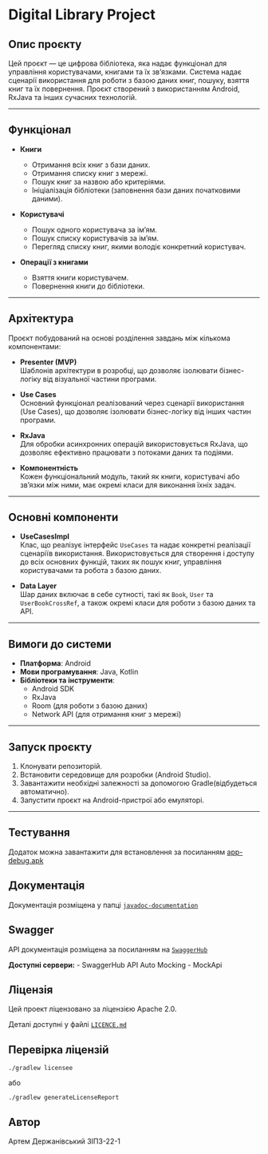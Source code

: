 # Digital Library Project

## Опис проєкту

Цей проєкт — це цифрова бібліотека, яка надає функціонал для управління користувачами, книгами та їх зв’язками. Система надає сценарії використання для роботи з базою даних книг, пошуку, взяття книг та їх повернення. Проєкт створений з використанням Android, RxJava та інших сучасних технологій.

---

## Функціонал

- **Книги**
    - Отримання всіх книг з бази даних.
    - Отримання списку книг з мережі.
    - Пошук книг за назвою або критеріями.
    - Ініціалізація бібліотеки (заповнення бази даних початковими даними).

- **Користувачі**
    - Пошук одного користувача за ім’ям.
    - Пошук списку користувачів за ім’ям.
    - Перегляд списку книг, якими володіє конкретний користувач.

- **Операції з книгами**
    - Взяття книги користувачем.
    - Повернення книги до бібліотеки.

---

## Архітектура

Проєкт побудований на основі розділення завдань між кількома компонентами:

- **Presenter (MVP)**  
  Шаблонів архітектури в розробці, що дозволяє ізолювати бізнес-логіку від візуальної частини програми.

- **Use Cases**  
  Основний функціонал реалізований через сценарії використання (Use Cases), що дозволяє ізолювати бізнес-логіку від інших частин програми.

- **RxJava**  
  Для обробки асинхронних операцій використовується RxJava, що дозволяє ефективно працювати з потоками даних та подіями.

- **Компонентність**  
  Кожен функціональний модуль, такий як книги, користувачі або зв’язки між ними, має окремі класи для виконання їхніх задач.

---

## Основні компоненти

- **UseCasesImpl**  
  Клас, що реалізує інтерфейс `UseCases` та надає конкретні реалізації сценаріїв використання. Використовується для створення і доступу до всіх основних функцій, таких як пошук книг, управління користувачами та робота з базою даних.

- **Data Layer**  
  Шар даних включає в себе сутності, такі як `Book`, `User` та `UserBookCrossRef`, а також окремі класи для роботи з базою даних та API.

---

## Вимоги до системи

- **Платформа**: Android
- **Мови програмування**: Java, Kotlin
- **Бібліотеки та інструменти**:
    - Android SDK
    - RxJava
    - Room (для роботи з базою даних)
    - Network API (для отримання книг з мережі)

---

## Запуск проєкту

1. Клонувати репозиторій.
2. Встановити середовище для розробки (Android Studio).
3. Завантажити необхідні залежності за допомогою Gradle(відбудеться автоматично).
4. Запустити проєкт на Android-пристрої або емуляторі.

---

## Тестування
Додаток можна завантажити для встановлення за посиланням [app-debug.apk](https://github.com/SymphonyAndroid/digital_library/releases/download/1.0.0/app-debug.apk)

## Документація
Документація розміщена у папці [`javadoc-documentation`](javadoc-documentation)

## Swagger
API документація розміщена за посиланням на [`SwaggerHub`](https://app.swaggerhub.com/apis-docs/artemderzhanivskyy/DigitalLibrary/1.0.0)

**Доступні сервери:**
    - SwaggerHub API Auto Mocking
    - MockApi

## Ліцензія
Цей проект ліцензовано за ліцензією Apache 2.0.

Деталі доступні у файлі [`LICENCE.md`](https://github.com/SymphonyAndroid/digital_library/blob/main/LICENSE.md)

## Перевірка ліцензій

```
./gradlew licensee 
```
  або
```
./gradlew generateLicenseReport
```


## Автор
Артем Держанівський ЗІПЗ-22-1
